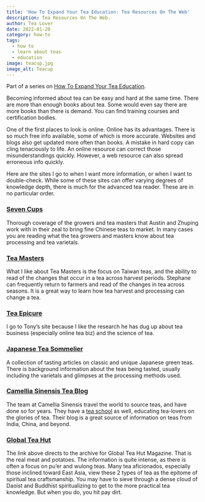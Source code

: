 ```yaml
---
title: 'How To Expand Your Tea Education: Tea Resources On The Web'
description: Tea Resources On The Web.
author: Tea Lover
date: 2022-01-20
category: how-to
tags:
  - how to
  - learn about teas
  - education
image: teacup.jpg
image_alt: Teacup
---
```


Part of a series on [How To Expand Your Tea Education](https://web.archive.org/web/20210418232231/http://walkerteareview.com//tag/education/).

Becoming informed about tea can be easy and hard at the same time. There are more than enough books about tea. Some would even say there are more books than there is demand. You can find training courses and certification bodies.

One of the first places to look is online. Online has its advantages. There is so much free info available, some of which is more accurate. Websites and blogs also get updated more often than books. A mistake in hard copy can cling tenaciously to life. An online resource can correct those misunderstandings quickly. However, a web resource can also spread erroneous info quickly.

Here are the sites I go to when I want more information, or when I want to double-check. While some of these sites can offer varying degrees of knowledge depth, there is much for the advanced tea reader. These are in no particular order.

### **[Seven Cups](https://sevencups.com/tea-blog/)**

Thorough coverage of the growers and tea masters that Austin and Zhuping work with in their zeal to bring fine Chinese teas to market. In many cases you are reading what the tea growers and masters know about tea processing and tea varietals.

### **[Tea Masters](http://teamasters.blogspot.com/)**

What I like about Tea Masters is the focus on Taiwan teas, and the ability to read of the changes that occur in a tea across harvest periods. Stephane can frequently return to farmers and read of the changes in tea across seasons. It is a great way to learn how tea harvest and processing can change a tea.

### **[Tea Epicure](https://teaepicure.com/)**

I go to Tony’s site because I like the research he has dug up about tea business (especially online tea biz) and the science of tea.

### **[Japanese Tea Sommelier](https://japaneseteasommelier.wordpress.com/)**

A collection of tasting articles on classic and unique Japanese green teas. There is background information about the teas being tasted, usually including the varietals and glimpses at the processing methods used.

### **[Camellia Sinensis Tea Blog](https://camellia-sinensis.com/en/blog)**

The team at Camellia Sinensis travel the world to source teas, and have done so for years. They have a [tea school](https://camellia-sinensis.com/en/workshops) as well, educating tea-lovers on the glories of tea. Their blog is a great source of information on teas from India, China, and beyond.

### [Global Tea Hut](https://globalteahut.org/)

The link above directs to the archive for Global Tea Hut Magazine. That is the real meat and potatoes. The information is quite intense, as there is often a focus on pu’er and wulong teas. Many tea aficionados, especially those inclined toward East Asia, view these 2 types of tea as the epitome of spiritual tea craftsmanship. You may have to sieve through a dense cloud of Daoist and Buddhist spiritualizing to get to the more practical tea knowledge. But when you do, you hit pay dirt.
